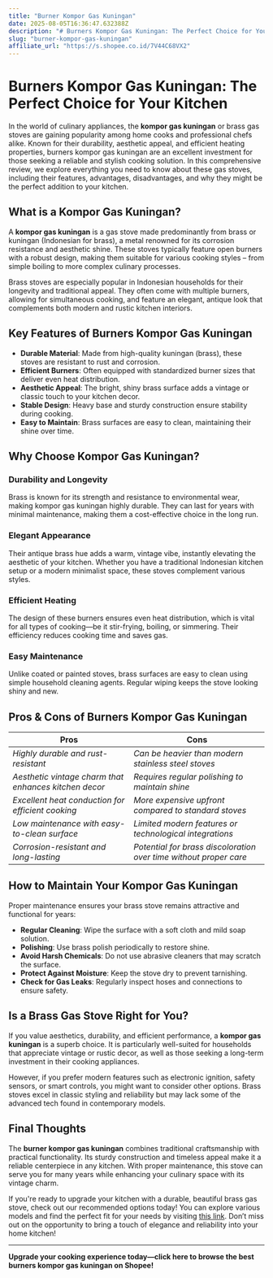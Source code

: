 ```yaml
---
title: "Burner Kompor Gas Kuningan"
date: 2025-08-05T16:36:47.632388Z
description: "# Burners Kompor Gas Kuningan: The Perfect Choice for Your Kitchen..."
slug: "burner-kompor-gas-kuningan"
affiliate_url: "https://s.shopee.co.id/7V44C68VX2"
---
```

# Burners Kompor Gas Kuningan: The Perfect Choice for Your Kitchen

In the world of culinary appliances, the **kompor gas kuningan** or brass gas stoves are gaining popularity among home cooks and professional chefs alike. Known for their durability, aesthetic appeal, and efficient heating properties, burners kompor gas kuningan are an excellent investment for those seeking a reliable and stylish cooking solution. In this comprehensive review, we explore everything you need to know about these gas stoves, including their features, advantages, disadvantages, and why they might be the perfect addition to your kitchen.

## What is a Kompor Gas Kuningan?

A **kompor gas kuningan** is a gas stove made predominantly from brass or kuningan (Indonesian for brass), a metal renowned for its corrosion resistance and aesthetic shine. These stoves typically feature open burners with a robust design, making them suitable for various cooking styles – from simple boiling to more complex culinary processes.

Brass stoves are especially popular in Indonesian households for their longevity and traditional appeal. They often come with multiple burners, allowing for simultaneous cooking, and feature an elegant, antique look that complements both modern and rustic kitchen interiors.

## Key Features of Burners Kompor Gas Kuningan

- **Durable Material**: Made from high-quality kuningan (brass), these stoves are resistant to rust and corrosion.
- **Efficient Burners**: Often equipped with standardized burner sizes that deliver even heat distribution.
- **Aesthetic Appeal**: The bright, shiny brass surface adds a vintage or classic touch to your kitchen decor.
- **Stable Design**: Heavy base and sturdy construction ensure stability during cooking.
- **Easy to Maintain**: Brass surfaces are easy to clean, maintaining their shine over time.
  
## Why Choose Kompor Gas Kuningan?

### Durability and Longevity

Brass is known for its strength and resistance to environmental wear, making kompor gas kuningan highly durable. They can last for years with minimal maintenance, making them a cost-effective choice in the long run.

### Elegant Appearance

Their antique brass hue adds a warm, vintage vibe, instantly elevating the aesthetic of your kitchen. Whether you have a traditional Indonesian kitchen setup or a modern minimalist space, these stoves complement various styles.

### Efficient Heating

The design of these burners ensures even heat distribution, which is vital for all types of cooking—be it stir-frying, boiling, or simmering. Their efficiency reduces cooking time and saves gas.

### Easy Maintenance

Unlike coated or painted stoves, brass surfaces are easy to clean using simple household cleaning agents. Regular wiping keeps the stove looking shiny and new.

## Pros & Cons of Burners Kompor Gas Kuningan

| Pros                                              | Cons                                        |
|---------------------------------------------------|--------------------------------------------|
| *Highly durable and rust-resistant*               | *Can be heavier than modern stainless steel stoves*   |
| *Aesthetic vintage charm that enhances kitchen decor* | *Requires regular polishing to maintain shine*     |
| *Excellent heat conduction for efficient cooking* | *More expensive upfront compared to standard stoves* |
| *Low maintenance with easy-to-clean surface*    | *Limited modern features or technological integrations*   |
| *Corrosion-resistant and long-lasting*          | *Potential for brass discoloration over time without proper care* |

## How to Maintain Your Kompor Gas Kuningan

Proper maintenance ensures your brass stove remains attractive and functional for years:

- **Regular Cleaning**: Wipe the surface with a soft cloth and mild soap solution.
- **Polishing**: Use brass polish periodically to restore shine.
- **Avoid Harsh Chemicals**: Do not use abrasive cleaners that may scratch the surface.
- **Protect Against Moisture**: Keep the stove dry to prevent tarnishing.
- **Check for Gas Leaks**: Regularly inspect hoses and connections to ensure safety.

## Is a Brass Gas Stove Right for You?

If you value aesthetics, durability, and efficient performance, a **kompor gas kuningan** is a superb choice. It is particularly well-suited for households that appreciate vintage or rustic decor, as well as those seeking a long-term investment in their cooking appliances.

However, if you prefer modern features such as electronic ignition, safety sensors, or smart controls, you might want to consider other options. Brass stoves excel in classic styling and reliability but may lack some of the advanced tech found in contemporary models.

## Final Thoughts

The **burner kompor gas kuningan** combines traditional craftsmanship with practical functionality. Its sturdy construction and timeless appeal make it a reliable centerpiece in any kitchen. With proper maintenance, this stove can serve you for many years while enhancing your culinary space with its vintage charm.

If you're ready to upgrade your kitchen with a durable, beautiful brass gas stove, check out our recommended options today! You can explore various models and find the perfect fit for your needs by visiting [this link](https://s.shopee.co.id/7V44C68VX2). Don’t miss out on the opportunity to bring a touch of elegance and reliability into your home kitchen!

---

**Upgrade your cooking experience today—click here to browse the best burners kompor gas kuningan on Shopee!**